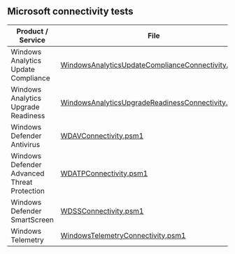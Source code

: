 ## Microsoft connectivity tests

| Product / Service | File | Get Command |
| -- | -- | -- |
| Windows Analytics Update Compliance | [WindowsAnalyticsUpdateComplianceConnectivity.psm1](./WindowsAnalytics/WindowsAnalyticsUpdateComplianceConnectivity.psm1) | Get-WindowsAnalyticsUpdateComplianceConnectivity |
| Windows Analytics Upgrade Readiness | [WindowsAnalyticsUpgradeReadinessConnectivity.psm1](./WindowsAnalytics/WindowsAnalyticsUpgradeReadinessConnectivity.ps1m) | Get-WindowsAnalyticsUpgradeReadinessConnectivity |
| Windows Defender Antivirus | [WDAVConnectivity.psm1](./WindowsDefenderAntiVirus/WDAVConnectivity.psm1) | Get-WDAVConnectivity |
| Windows Defender Advanced Threat Protection | [WDATPConnectivity.psm1](./WindowsDefenderAdvancedThreatProtection/WDATPConnectivity.psm1) | Get-WDATPConnectivity |
| Windows Defender SmartScreen | [WDSSConnectivity.psm1](./WindowsDefenderSmartScreen/WDSSConnectivity.psm1) | Get-WDSSConnectivity |
| Windows Telemetry | [WindowsTelemetryConnectivity.psm1](./WindowsTelemetry/WindowsTelemetryConnectivity.psm1) | Get-WindowsTelemetryConnectivity |